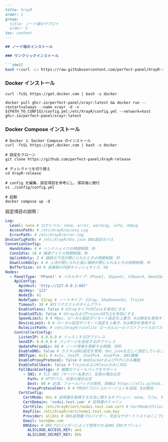 ```markdown
---
title: XrayR
order: 1
group: 
  title: ノード端のデプロイ
  order: 5
toc: content
---

## ノード端のインストール

### ワンクリックインストール

```shell
bash <(curl -Ls https://raw.githubusercontent.com/perfect-panel/XrayR-release/master/install.sh)
```

### Docker インストール

```
curl -fsSL https://get.docker.com | bash -s docker

docker pull ghcr.io/perfect-panel/xrayr:latest && docker run --restart=always --name xrayr -d -v ${PATH_TO_CONFIG}/config.yml:/etc/XrayR/config.yml --network=host ghcr.io/perfect-panel/xrayr:latest
```

### Docker Compose インストール

```
# Docker と Docker Compose のインストール
curl -fsSL https://get.docker.com | bash -s docker

# 設定をクローン
git clone https://github.com/perfect-panel/XrayR-release

# ディレクトリを切り替え
cd XrayR-release

# config を編集、設定項目を参考にし、保存後に続行
vi ./config/config.yml

# 起動
docker compose up -d
```

設定項目の説明：

```yaml
Log:
  Level: none # ログレベル: none, error, warning, info, debug
  AccessPath: # /etc/XrayR/access.Log
  ErrorPath: # /etc/XrayR/error.log
DnsConfigPath: # /etc/XrayR/dns.json DNS設定のパス
ConnetionConfig:
  Handshake: 4 # ハンドシェイクの時間制限、秒
  ConnIdle: 10 # 接続アイドル時間制限、秒
  UplinkOnly: 2 # 接続の下流が閉じられたときの時間制限、秒
  DownlinkOnly: 4 # 上流が閉じられた後に接続が閉じられるときの時間制限、秒
  BufferSize: 64 # 各接続の内部キャッシュサイズ、kB
Nodes:
  - PanelType: 'PPanel' # パネルタイプ: PPanel, SSpanel, V2board, NewV2board, PMpanel, Proxypanel, V2RaySocks
    ApiConfig:
      ApiHost: 'http://127.0.0.1:667'
      ApiKey: '123'
      NodeID: 41
      NodeType: V2ray # ノードタイプ: V2ray, Shadowsocks, Trojan
      Timeout: 30 # APIリクエストのタイムアウト
      EnableVless: false # V2rayタイプのVlessを有効にする
      EnableXTLS: false # V2rayおよびTrojanのXTLSを有効にする
      SpeedLimit: 0 # Mbps、ローカル設定がリモート設定を上書き、0は無効を意味する
      DeviceLimit: 0 # ローカル設定がリモート設定を上書き、0は無効を意味する
      RuleListPath: # /etc/XrayR/rulelist ローカルルールリストファイルのパス
    ControllerConfig:
      ListenIP: 0.0.0.0 # リッスンするIPアドレス
      SendIP: 0.0.0.0 # パッケージを送信するIPアドレス
      UpdatePeriodic: 60 # ノード情報を更新する時間、何秒
      EnableDNS: false # カスタムDNS設定を使用、dns.jsonを正しく設定していることを確認してください
      DNSType: AsIs # AsIs, UseIP, UseIPv4, UseIPv6, DNS戦略
      EnableProxyProtocol: false # WebSocketおよびTCPにのみ機能
      EnableFallback: false # TrojanおよびVlessのみに対応
      FallBackConfigs: # 複数のフォールバックをサポート
        - SNI: # TLS SNI（サーバー名表示）、任意の場合は空
          Path: # HTTPパス、任意の場合は空
          Dest: 80 # 必須、フォールバックの宛先、詳細は https://xtls.github.io/config/fallback/ を確認してください。
          ProxyProtocolVer: 0 # PROXYプロトコルバージョンを送信、0は無効
      CertConfig:
        CertMode: dns # 証明書を取得する方法に関するオプション: none, file, http, dns。 "none"を選択するとtls設定が強制的に無効になります。
        CertDomain: 'node1.test.com' # 証明書のドメイン
        CertFile: /etc/XrayR/cert/node1.test.com.cert # CertModeがfileの場合に提供
        KeyFile: /etc/XrayR/cert/node1.test.com.key
        Provider: alidns # DNS証明書プロバイダー、完全なサポートリストはここで確認: https://go-acme.github.io/lego/dns/
        Email: test@me.com
        DNSEnv: # DNSプロバイダーによって使用されるDNS ENVオプション
          ALICLOUD_ACCESS_KEY: aaa
          ALICLOUD_SECRET_KEY: bbb
```

